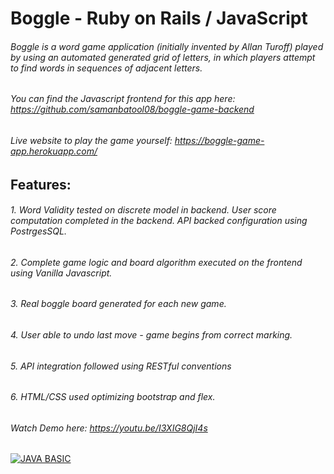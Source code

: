 # Boggle -  Ruby on Rails / JavaScript

###### Boggle is a word game application (initially invented by Allan Turoff) played by using an automated generated grid of letters, in which players attempt to find words in sequences of adjacent letters. 

###### You can find the Javascript frontend for this app here: https://github.com/samanbatool08/boggle-game-backend


###### Live website to play the game yourself: https://boggle-game-app.herokuapp.com/

## Features: 

###### 1. Word Validity tested on discrete model in backend. User score computation completed in the backend. API backed configuration using PostrgesSQL.
###### 2. Complete game  logic and board algorithm executed on the frontend using Vanilla Javascript. 
###### 3. Real boggle board generated for each new game. 
###### 4. User able to undo last move -  game begins from correct marking.  
###### 5. API integration followed using RESTful conventions 
###### 6. HTML/CSS used optimizing bootstrap and flex. 

###### Watch Demo here: https://youtu.be/I3XIG8QjI4s

[![JAVA BASIC](https://img.youtube.com/vi/I3XIG8QjI4s/0.jpg)](https://www.youtube.com/watch?v=I3XIG8QjI4s)
